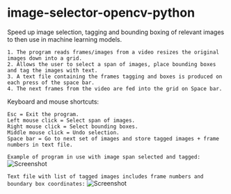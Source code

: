 # image-selector-opencv-python

Speed up image selection, tagging and bounding boxing of relevant images to then use in machine learning models.
```
1. The program reads frames/images from a video resizes the original images down into a grid.
2. Allows the user to select a span of images, place bounding boxes and tag the images with text. 
3. A text file containing the frames tagging and boxes is produced on each press of the space bar.
4. The next frames from the video are fed into the grid on Space bar.
```
Keyboard and mouse shortcuts:
```
Esc = Exit the program.
Left mouse click = Select span of images.
Right mouse click = Select bounding boxes.
Middle mouse click = Undo selection.
Space bar = Go to next set of images and store tagged images + frame numbers in text file.
```

```Example of program in use with image span selected and tagged:```
![Screenshot](https://github.com/LeeWannacott/image-selector-opencv-python/blob/master/Example_of_use.png)

```Text file with list of tagged images includes frame numbers and boundary box coordinates:```
![Screenshot](https://github.com/LeeWannacott/image-selector-opencv-python/blob/master/List_of_tagged_images.png)


